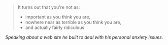 <!--
.. title: Paul Ford on Hubris vs. Humility
.. slug: paul_ford
.. date: 2015-01-23 04:26:00 UTC
.. tags: hubris, humility
.. category:
.. link: 
.. description: Cannot remember original source.  I originally posted this to Google+ back in 2015.
.. type: text
-->
> It turns out that you're not as:  
> - important as you think you are,  
> - nowhere near as terrible as you think you are,  
> - and actually fairly ridiculous 

*Speaking about a web site he built to deal with his personal anxiety issues.*
